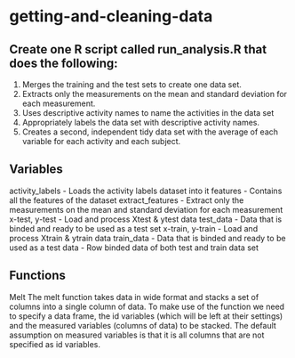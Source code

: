 # getting-and-cleaning-data

## Create one R script called run_analysis.R that does the following:
 1. Merges the training and the test sets to create one data set.
 2. Extracts only the measurements on the mean and standard deviation for each measurement.
 3. Uses descriptive activity names to name the activities in the data set
 4. Appropriately labels the data set with descriptive activity names.
 5. Creates a second, independent tidy data set with the average of each variable for each activity and each subject.

## Variables

activity_labels - Loads the activity labels dataset into it
features - Contains all the features of the dataset
extract_features - Extract only the measurements on the mean and standard deviation for each measurement
x-test, y-test - Load and process Xtest & ytest data
test_data - Data that is binded and ready to be used as a test set
x-train, y-train - Load and process Xtrain & ytrain data
train_data - Data that is binded and ready to be used as a test 
data - Row binded data of both test and train data set

## Functions

Melt
The melt function takes data in wide format and stacks a set of columns into a single column of data. To make use of the function we need to specify a data frame, the id variables (which will be left at their settings) and the measured variables (columns of data) to be stacked. The default assumption on measured variables is that it is all columns that are not specified as id variables.

